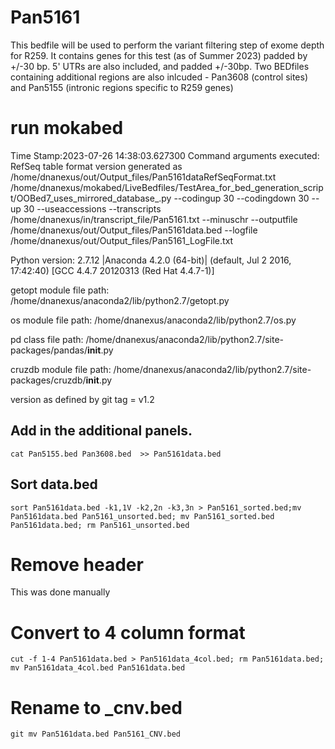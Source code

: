 # Pan5161

This bedfile will be used to perform the variant filtering step of exome depth for R259. It contains genes for this test (as of Summer 2023) padded by +/-30 bp. 5' UTRs are also included, and padded +/-30bp. Two BEDfiles containing additional regions are also inlcuded - Pan3608 (control sites) and Pan5155 (intronic regions specific to R259 genes)

# run mokabed

Time Stamp:2023-07-26 14:38:03.627300
Command arguments executed:
RefSeq table format version generated as /home/dnanexus/out/Output_files/Pan5161dataRefSeqFormat.txt
/home/dnanexus/mokabed/LiveBedfiles/TestArea_for_bed_generation_script/OOBed7_uses_mirrored_database_.py --codingup 30 --codingdown 30 --up 30 --useaccessions --transcripts /home/dnanexus/in/transcript_file/Pan5161.txt --minuschr --outputfile /home/dnanexus/out/Output_files/Pan5161data.bed --logfile /home/dnanexus/out/Output_files/Pan5161_LogFile.txt 

 Python version: 2.7.12 |Anaconda 4.2.0 (64-bit)| (default, Jul  2 2016, 17:42:40) 
[GCC 4.4.7 20120313 (Red Hat 4.4.7-1)]

 getopt module file path: /home/dnanexus/anaconda2/lib/python2.7/getopt.py

 os module file path: /home/dnanexus/anaconda2/lib/python2.7/os.py

 pd class file path: /home/dnanexus/anaconda2/lib/python2.7/site-packages/pandas/__init__.py

 cruzdb module file path: /home/dnanexus/anaconda2/lib/python2.7/site-packages/cruzdb/__init__.py

version as defined by git tag = v1.2

## Add in the additional panels.
`cat Pan5155.bed Pan3608.bed  >> Pan5161data.bed`

## Sort data.bed
`sort Pan5161data.bed -k1,1V -k2,2n -k3,3n > Pan5161_sorted.bed;mv Pan5161data.bed Pan5161_unsorted.bed; mv Pan5161_sorted.bed Pan5161data.bed; rm Pan5161_unsorted.bed`

# Remove header 
This was done manually

# Convert to 4 column format
`cut -f 1-4 Pan5161data.bed > Pan5161data_4col.bed; rm Pan5161data.bed; mv Pan5161data_4col.bed Pan5161data.bed`

# Rename to _cnv.bed
`git mv Pan5161data.bed Pan5161_CNV.bed`